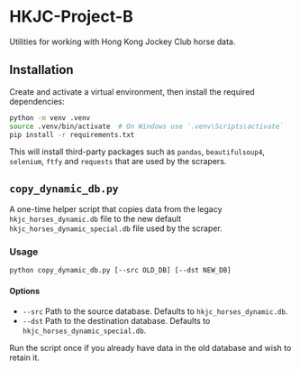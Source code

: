 # HKJC-Project-B

Utilities for working with Hong Kong Jockey Club horse data.

## Installation

Create and activate a virtual environment, then install the required
dependencies:

```bash
python -m venv .venv
source .venv/bin/activate  # On Windows use `.venv\Scripts\activate`
pip install -r requirements.txt
```

This will install third-party packages such as `pandas`,
`beautifulsoup4`, `selenium`, `ftfy` and `requests` that are used by the
scrapers.

## `copy_dynamic_db.py`

A one-time helper script that copies data from the legacy
`hkjc_horses_dynamic.db` file to the new default
`hkjc_horses_dynamic_special.db` file used by the scraper.

### Usage

```bash
python copy_dynamic_db.py [--src OLD_DB] [--dst NEW_DB]
```

#### Options

- `--src` Path to the source database. Defaults to `hkjc_horses_dynamic.db`.
- `--dst` Path to the destination database. Defaults to `hkjc_horses_dynamic_special.db`.

Run the script once if you already have data in the old database and wish to retain it.
